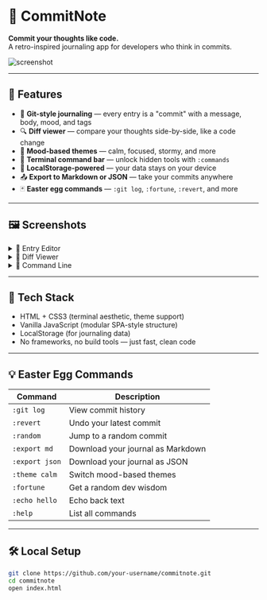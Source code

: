 # 📝 CommitNote

**Commit your thoughts like code.**  
A retro-inspired journaling app for developers who think in commits.

![screenshot](assets/commitnote-preview.png) <!-- Optional preview image -->

---

## 🚀 Features

- 📜 **Git-style journaling** — every entry is a "commit" with a message, body, mood, and tags
- 🔍 **Diff viewer** — compare your thoughts side-by-side, like a code change
- 🎨 **Mood-based themes** — calm, focused, stormy, and more
- 🧪 **Terminal command bar** — unlock hidden tools with `:commands`
- 💾 **LocalStorage-powered** — your data stays on your device
- 📤 **Export to Markdown or JSON** — take your commits anywhere
- 🃏 **Easter egg commands** — `:git log`, `:fortune`, `:revert`, and more

---

## 🖼️ Screenshots

<details>
  <summary>📓 Entry Editor</summary>
  <img src="assets/screenshot-editor.png" alt="New Commit screen" />
</details>

<details>
  <summary>🧾 Diff Viewer</summary>
  <img src="assets/screenshot-diff.png" alt="Diff view" />
</details>

<details>
  <summary>🧪 Command Line</summary>
  <img src="assets/screenshot-command.png" alt="Command line interface" />
</details>

---

## 🧰 Tech Stack

- HTML + CSS3 (terminal aesthetic, theme support)
- Vanilla JavaScript (modular SPA-style structure)
- LocalStorage (for journaling data)
- No frameworks, no build tools — just fast, clean code

---

## 💡 Easter Egg Commands

| Command | Description |
|---------|-------------|
| `:git log` | View commit history |
| `:revert` | Undo your latest commit |
| `:random` | Jump to a random commit |
| `:export md` | Download your journal as Markdown |
| `:export json` | Download your journal as JSON |
| `:theme calm` | Switch mood-based themes |
| `:fortune` | Get a random dev wisdom |
| `:echo hello` | Echo back text |
| `:help` | List all commands |

---

## 🛠️ Local Setup

```bash
git clone https://github.com/your-username/commitnote.git
cd commitnote
open index.html
